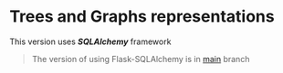 # Trees and Graphs representations

This version uses ***SQLAlchemy*** framework

> The version of using Flask-SQLAlchemy is in [main](https://github.com/BobbyGoop/D3-Trees/) branch



 
 
